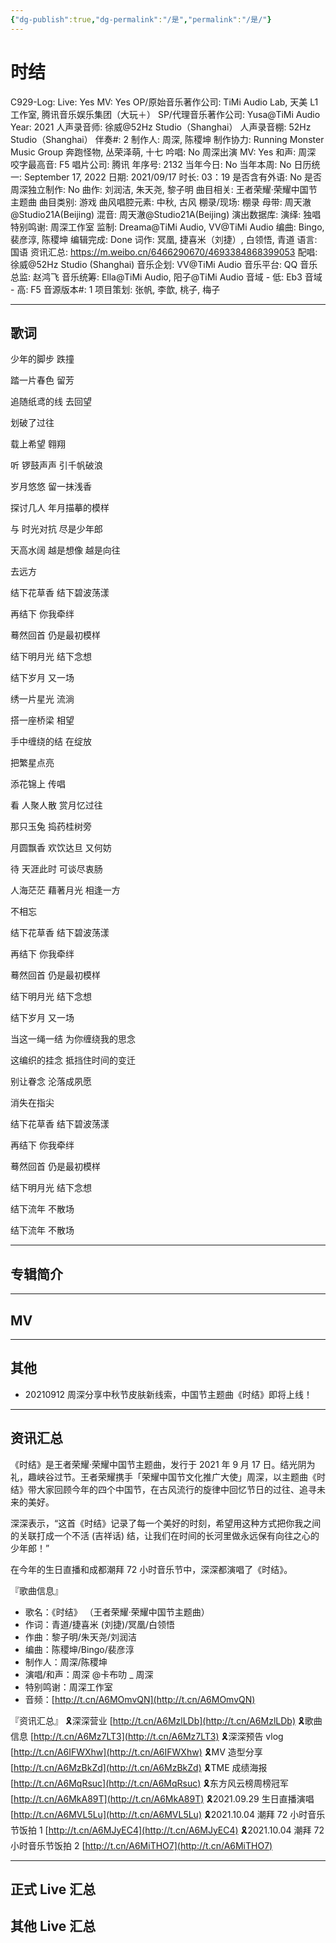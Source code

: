 ```yaml
---
{"dg-publish":true,"dg-permalink":"/是","permalink":"/是/"}
---
```



# 时结

C929-Log:
Live: Yes
MV: Yes
OP/原始音乐著作公司: TiMi Audio Lab, 天美 L1 工作室, 腾讯音乐娱乐集团（大玩＋）
SP/代理音乐著作公司: Yusa@TiMi Audio
Year: 2021
人声录音师: 徐威@52Hz Studio（Shanghai）
人声录音棚: 52Hz Studio（Shanghai）
伴奏#: 2
制作人: 周深, 陈稷坤
制作协力: Running Monster Music Group 奔跑怪物, 丛荣泽萌, 十七
吟唱: No
周深出演 MV: Yes
和声: 周深
咬字最高音: F5
唱片公司: 腾讯
年序号: 2132
当年今日: No
当年本周: No
日历统一: September 17, 2022
日期: 2021/09/17
时长: 03：19
是否含有外语: No
是否周深独立制作: No
曲作: 刘润洁, 朱天尧, 黎子明
曲目相关: 王者荣耀·荣耀中国节主题曲
曲目类别: 游戏
曲风唱腔元素: 中秋, 古风
棚录/现场: 棚录
母带: 周天澈@Studio21A(Beijing)
混音: 周天澈@Studio21A(Beijing)
演出数据库:
演绎: 独唱
特别鸣谢: 周深工作室
监制: Dreama@TiMi Audio, VV@TiMi Audio
编曲: Bingo, 裴彦淳, 陈稷坤
编辑完成: Done
词作: 冥凰, 捷喜米（刘捷）, 白领悟, 青道
语言: 国语
资讯汇总: https://m.weibo.cn/6466290670/4693384868399053
配唱: 徐威@52Hz Studio (Shanghai)
音乐企划: VV@TiMi Audio
音乐平台: QQ
音乐总监: 赵鸿飞
音乐统筹: Ella@TiMi Audio, 阳子@TiMi Audio
音域 - 低: Eb3
音域 - 高: F5
音源版本#: 1
项目策划: 张帆, 李歆, 桃子, 梅子

---

## 歌词

少年的脚步 跌撞

踏一片春色 留芳

追随纸鸢的线 去回望

划破了过往

载上希望 翱翔

听 锣鼓声声 引千帆破浪

岁月悠悠 留一抹浅香

探讨几人 年月描摹的模样

与 时光对抗 尽是少年郎

天高水阔 越是想像 越是向往

去远方

结下花草香 结下碧波荡漾

再结下 你我牵绊

蓦然回首 仍是最初模样

结下明月光 结下念想

结下岁月 又一场

绣一片星光 流淌

搭一座桥梁 相望

手中缠绕的结 在绽放

把繁星点亮

添花锦上 传唱

看 人聚人散 赏月忆过往

那只玉兔 捣药桂树旁

月圆飘香 欢饮达旦 又何妨

待 天涯此时 可谈尽衷肠

人海茫茫 藉著月光 相逢一方

不相忘

结下花草香 结下碧波荡漾

再结下 你我牵绊

蓦然回首 仍是最初模样

结下明月光 结下念想

结下岁月 又一场

当这一绳一结 为你缠绕我的思念

这编织的挂念 抵挡住时间的变迁

别让眷念 沦落成夙愿

消失在指尖

结下花草香 结下碧波荡漾

再结下 你我牵绊

蓦然回首 仍是最初模样

结下明月光 结下念想

结下流年 不散场

结下流年 不散场

---

## 专辑简介

---

## MV

---

## 其他

- 20210912 周深分享中秋节皮肤新线索，中国节主题曲《时结》即将上线！

---

## 资讯汇总

《时结》是王者荣耀·荣耀中国节主题曲，发行于 2021 年 9 月 17 日。结光阴为礼，趣峡谷过节。王者荣耀携手「荣耀中国节文化推广大使」周深，以主题曲《时结》带大家回顾今年的四个中国节，在古风流行的旋律中回忆节日的过往、追寻未来的美好。

   深深表示，“这首《时结》记录了每一个美好的时刻，希望用这种方式把你我之间的关联打成一个不活 (吉祥话) 结，让我们在时间的长河里做永远保有向往之心的少年郎！”

   在今年的生日直播和成都潮拜 72 小时音乐节中，深深都演唱了《时结》。

『歌曲信息』

- 歌名：《时结》
（王者荣耀·荣耀中国节主题曲）
- 作词：青道/捷喜米 (刘捷)/冥凰/白领悟
- 作曲：黎子明/朱天尧/刘润洁
- 编曲：陈稷坤/Bingo/裴彦淳
- 制作人：周深/陈稷坤
- 演唱/和声：周深 @卡布叻 _ 周深
- 特别鸣谢：周深工作室
- 音频：[http://t.cn/A6MOmvQN](http://t.cn/A6MOmvQN)

『资讯汇总』
🎗深深营业 [http://t.cn/A6MzlLDb](http://t.cn/A6MzlLDb)
🎗歌曲信息 [http://t.cn/A6Mz7LT3](http://t.cn/A6Mz7LT3)
🎗深深预告 vlog [http://t.cn/A6IFWXhw](http://t.cn/A6IFWXhw)
🎗MV 造型分享 [http://t.cn/A6MzBkZd](http://t.cn/A6MzBkZd)
🎗TME 成绩海报 [http://t.cn/A6MqRsuc](http://t.cn/A6MqRsuc)
🎗东方风云榜周榜冠军 [http://t.cn/A6MkA89T](http://t.cn/A6MkA89T)
🎗2021.09.29 生日直播演唱 [http://t.cn/A6MVL5Lu](http://t.cn/A6MVL5Lu)
🎗2021.10.04 潮拜 72 小时音乐节饭拍 1 [http://t.cn/A6MJyEC4](http://t.cn/A6MJyEC4)
🎗2021.10.04 潮拜 72 小时音乐节饭拍 2 [http://t.cn/A6MiTHO7](http://t.cn/A6MiTHO7)

---

## 正式 Live 汇总

## 其他 Live 汇总
